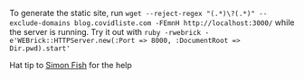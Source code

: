 To generate the static site, run `wget --reject-regex "(.*)\?(.*)" --exclude-domains blog.covidliste.com -FEmnH http://localhost:3000/` while the server is running.
Try it out with `ruby -rwebrick -e'WEBrick::HTTPServer.new(:Port => 8000, :DocumentRoot => Dir.pwd).start'`

Hat tip to [Simon Fish](https://simon.fish/blog/static-site-building-with-rails.html) for the help
